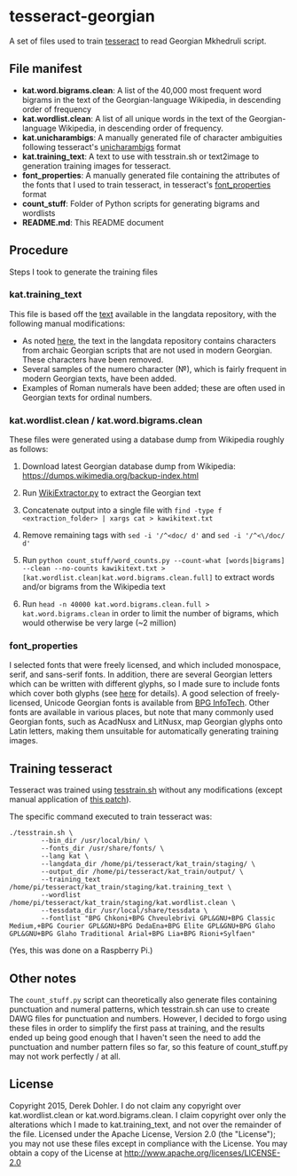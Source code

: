 # tesseract-georgian
 A set of files used to train [tesseract](https://code.google.com/p/tesseract-ocr/) to read Georgian
 Mkhedruli script.

## File manifest

- **kat.word.bigrams.clean**: A list of the 40,000 most frequent word bigrams in the text of the Georgian-language Wikipedia, in descending order of frequency
- **kat.wordlist.clean**: A list of all unique words in the text of the Georgian-language Wikipedia, in descending order of frequency.
- **kat.unicharambigs**: A manually generated file of character ambiguities following tesseract's [unicharambigs](https://tesseract-ocr.googlecode.com/git/doc/unicharambigs.5.html) format
- **kat.training_text**: A text to use with tesstrain.sh or text2image to generation training images for tesseract.
- **font_properties**: A manually generated file containing the attributes of the fonts that I used to train tesseract, in tesseract's [font\_properties](https://code.google.com/p/tesseract-ocr/wiki/TrainingTesseract3) format
- **count_stuff**: Folder of Python scripts for generating bigrams and wordlists
- **README.md**: This README document

## Procedure
Steps I took to generate the training files

### kat.training\_text
This file is based off the
[text](https://code.google.com/p/tesseract-ocr/source/browse/kat/kat.training_text?repo=langdata)
available in the langdata repository, with the following manual modifications:

- As noted [here](https://code.google.com/p/tesseract-ocr/issues/detail?id=1376), the text in the langdata repository contains characters from archaic Georgian scripts that are not used in modern Georgian. These characters have been removed.
- Several samples of the numero character (№), which is fairly frequent in modern Georgian texts, have been added.
- Examples of Roman numerals have been added; these are often used in Georgian texts for ordinal numbers.

### kat.wordlist.clean / kat.word.bigrams.clean
These files were generated using a database dump from Wikipedia roughly as follows:

1. Download latest Georgian database dump from Wikipedia:
https://dumps.wikimedia.org/backup-index.html

2. Run [WikiExtractor.py](https://github.com/bwbaugh/wikipedia-extractor) to extract the Georgian
text

3. Concatenate output into a single file with `find -type f <extraction_folder> | xargs cat >
kawikitext.txt`

4. Remove remaining <doc> tags with `sed -i '/^<doc/ d'` and `sed -i '/^<\/doc/ d'`

5. Run `python count_stuff/word_counts.py --count-what [words|bigrams] --clean --no-counts
kawikitext.txt > [kat.wordlist.clean|kat.word.bigrams.clean.full]` to extract words and/or bigrams from
the Wikipedia text

6. Run `head -n 40000 kat.word.bigrams.clean.full > kat.word.bigrams.clean` in order to limit the
number of bigrams, which would otherwise be very large (~2 million)

### font\_properties
I selected fonts that were freely licensed, and which included monospace, serif, and sans-serif
fonts. In addition, there are several Georgian letters which can be written with different glyphs,
so I made sure to include fonts which cover both glyphs (see
[here](https://code.google.com/p/tesseract-ocr/issues/detail?id=1376) for details). A good selection
of freely-licensed, Unicode Georgian fonts is available from [BPG
InfoTech](https://bpgfonts.wordpress.com). Other fonts are available in various places, but note
that many commonly used Georgian fonts, such as AcadNusx and LitNusx, map Georgian glyphs onto Latin
letters, making them unsuitable for automatically generating training images.

## Training tesseract
Tesseract was trained using
[tesstrain.sh](https://tesseract-ocr.googlecode.com/git/training/tesstrain.sh) without any
modifications (except manual application of [this
patch](https://code.google.com/p/tesseract-ocr/issues/detail?id=1311)).

The specific command executed to train tesseract was:

```
./tesstrain.sh \
        --bin_dir /usr/local/bin/ \
        --fonts_dir /usr/share/fonts/ \
        --lang kat \
        --langdata_dir /home/pi/tesseract/kat_train/staging/ \
        --output_dir /home/pi/tesseract/kat_train/output/ \
        --training_text /home/pi/tesseract/kat_train/staging/kat.training_text \
        --wordlist /home/pi/tesseract/kat_train/staging/kat.wordlist.clean \
        --tessdata_dir /usr/local/share/tessdata \
        --fontlist "BPG Chkoni+BPG Chveulebrivi GPL&GNU+BPG Classic Medium,+BPG Courier GPL&GNU+BPG DedaEna+BPG Elite GPL&GNU+BPG Glaho GPL&GNU+BPG Glaho Traditional Arial+BPG Lia+BPG Rioni+Sylfaen"
```
(Yes, this was done on a Raspberry Pi.)

## Other notes
The `count_stuff.py` script can theoretically also generate files containing punctuation and
numeral patterns, which tesstrain.sh can use to create DAWG files for punctuation and numbers.
However, I decided to forgo using these files in order to simplify the first pass at training, and
the results ended up being good enough that I haven't seen the need to add the punctuation and
number pattern files so far, so this feature of count\_stuff.py may not work perfectly / at all.

## License
Copyright 2015, Derek Dohler.
I do not claim any copyright over kat.wordlist.clean or kat.word.bigrams.clean.
I claim copyright over only the alterations which I made to kat.training_text, and not over the remainder of the file.
Licensed under the Apache License, Version 2.0 (the "License"); you may not use these files except in compliance with the License.
You may obtain a copy of the License at http://www.apache.org/licenses/LICENSE-2.0
